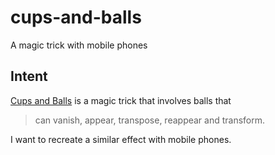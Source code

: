 # cups-and-balls
A magic trick with mobile phones

## Intent
[Cups and Balls][cups-and-balls] is a magic trick that involves balls that

>  can vanish, appear, transpose, reappear and transform.

I want to recreate a similar effect with mobile phones.

[cups-and-balls]: https://en.wikipedia.org/wiki/Cups_and_balls
